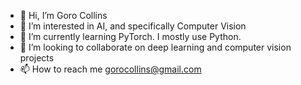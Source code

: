 - 👋 Hi, I’m Goro Collins
- 👀 I’m interested in AI, and specifically Computer Vision
- 🌱 I’m currently learning PyTorch. I mostly use Python.
- 💞️ I’m looking to collaborate on deep learning and computer vision projects
- 📫 How to reach me gorocollins@gmail.com

<!---
GoroCollins/GoroCollins is a ✨ special ✨ repository because its `README.md` (this file) appears on your GitHub profile.
You can click the Preview link to take a look at your changes.
--->
